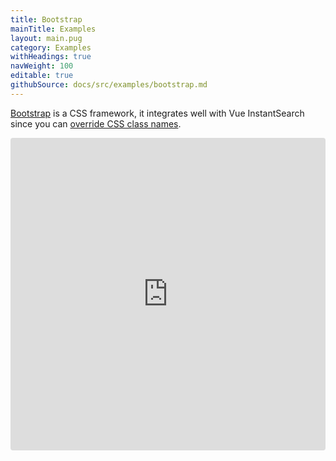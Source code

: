 ```yaml
---
title: Bootstrap
mainTitle: Examples
layout: main.pug
category: Examples
withHeadings: true
navWeight: 100
editable: true
githubSource: docs/src/examples/bootstrap.md
---
```

[Bootstrap](http://getbootstrap.com/) is a CSS framework, it integrates well with
Vue InstantSearch since you can [override CSS class names](styling.md).

<iframe src="https://codesandbox.io/embed/github/algolia/vue-instantsearch-examples/tree/master/examples/e-commerce" style="width:100%; height:500px; border:0; border-radius: 4px; overflow:hidden;" sandbox="allow-modals allow-forms allow-popups allow-scripts allow-same-origin"></iframe>
